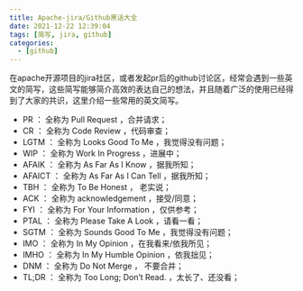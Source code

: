 ```yaml
---
title: Apache-jira/Github黑话大全
date: 2021-12-22 12:39:04
tags: [简写, jira, github]
categories:
  - [github]
---
```


在apache开源项目的jira社区，或者发起pr后的github讨论区，经常会遇到一些英文的简写，这些简写能够简介高效的表达自己的想法，并且随着广泛的使用已经得到了大家的共识，这里介绍一些常用的英文简写。

<!-- more -->

- PR ： 全称为 Pull Request ，合并请求；
- CR ： 全称为 Code Review ，代码审查；
- LGTM ： 全称为 Looks Good To Me ，我觉得没有问题；
- WIP ： 全称为 Work In Progress ，进展中；
- AFAIK ： 全称为 As Far As I Know ，据我所知；
- AFAICT ： 全称为 As Far As I Can Tell ，据我所知；
- TBH ： 全称为 To Be Honest ， 老实说；
- ACK ： 全称为 acknowledgement ，接受/同意；
- FYI ： 全称为 For Your Information ，仅供参考；
- PTAL ： 全称为 Please Take A Look ，请看一看；
- SGTM ： 全称为 Sounds Good To Me ，我觉得没有问题；
- IMO ： 全称为 In My Opinion ，在我看来/依我所见；
- IMHO ： 全称为 In My Humble Opinion ，依我拙见；
- DNM ： 全称为 Do Not Merge ， 不要合并；
- TL;DR ： 全称为 Too Long; Don’t Read. ，太长了、还没看；